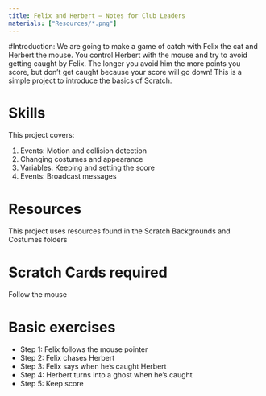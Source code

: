 ```yaml
---
title: Felix and Herbert — Notes for Club Leaders
materials: ["Resources/*.png"]
---
```


#Introduction:
We are going to make a game of catch with Felix the cat and Herbert the mouse. You control Herbert with the mouse and try to avoid getting caught by Felix. The longer you avoid him the more points you score, but don’t get caught because your score will go down! This is a simple project to introduce the basics of Scratch.

# Skills
This project covers:

1. Events: Motion and collision detection
2. Changing costumes and appearance
3. Variables: Keeping and setting the score
4. Events: Broadcast messages

# Resources
This project uses resources found in the Scratch Backgrounds and Costumes folders

# Scratch Cards required
Follow the mouse

# Basic exercises

* Step 1: Felix follows the mouse pointer
* Step 2: Felix chases Herbert
* Step 3: Felix says when he’s caught Herbert
* Step 4: Herbert turns into a ghost when he’s caught
* Step 5: Keep score
